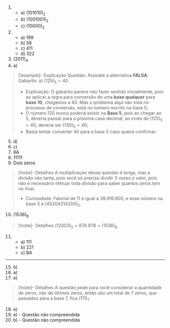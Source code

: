 1) 
	- a) $(101010)_{2}$
	- b) $(1001001)_{2}$
	- c) $(10000)_{2}$
2) 
	- a) $199$
	- b) $58$
	- c) $411$
	- d) $322$
3) $(2011)_{4}$
4) a)
> [!example]- Explicação
> Questão: Assinale a alternativa **FALSA**:
> Gabarito: a) $(125)_{5} = 40$
> - Explicação: O gabarito parece não fazer sentido inicialmente, pois ao aplicar a regra para conversão de uma **base qualquer** para **base 10**, chegamos a 40. Mas o problema aqui não está no processo de conversão, está no número escrito na base 5;
> - O número $125$ nunca poderia existir na **Base 5**, pois ao chegar ao 5, deveria passar para a próxima casa decimal, ao invés de $(125)_{5} = 40$, deveria ser $(130)_{5} = 40$;
> - Basta tentar converter 40 para a base 5 caso queira confirmar.
5) d)
6) c)
7) $9\text{A}$
8) $11111$
9) Dois zeros
> [!note]- Detalhes
> A multiplicação dessa questão é longa, mas a divisão não tanta, pois você só precisa dividir 3 vezes o valor, pois não é necessário efetuar toda divisão para saber quantos zeros tem no final.
> - Curiosidade: Fatorial de 11 é igual a $39.916.800$, e esse número na base 5 é $(40204314200)_{5}$.
10) $(1536)_{8}$
> [!note]- Detalhes
> $(12003)_{5} = 878$
> $878 = (1536)_{8}$
11) 
	- a) $111$
	- b) $221$
	- c) $\text{BA}$
---
15) b)
16) a)
17) e)
> [!note]- Detalhes
> A questão pede para você considerar a quantidade de zeros, não de últimos zeros, então são um total de 7 zeros, que passados para a base 7, fica $(111)_{7}$
18) e)
19) e) - Questão não compreendida
20) b) - Questão não compreendida
